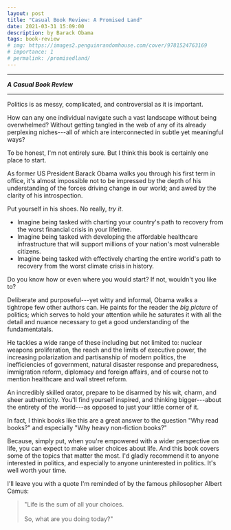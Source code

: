 ```yaml
---
layout: post
title: "Casual Book Review: A Promised Land"
date: 2021-03-31 15:09:00
description: by Barack Obama
tags: book-review
# img: https://images2.penguinrandomhouse.com/cover/9781524763169
# importance: 1
# permalink: /promisedland/
---
```


---

**_A Casual Book Review_**

---


Politics is as messy, complicated, and controversial as it is important. 

How can any one individual navigate such a vast landscape without being overwhelmed? Without getting tangled in the web of any of its already perplexing niches---all of which are interconnected in subtle yet meaningful ways?

To be honest, I'm not entirely sure. But I think this book is certainly one place to start.

As former US President Barack Obama walks you through his first term in office, it's almost impossible not to be impressed by the depth of his understanding of the forces driving change in our world; and awed by the clarity of his introspection.

Put yourself in his shoes. No really, _try it_.

- Imagine being tasked with charting your country's path to recovery from the worst financial crisis in your lifetime. 
- Imagine being tasked with developing the affordable healthcare infrastructure that will support millions of your nation's most vulnerable citizens.
- Imagine being tasked with effectively charting the entire world's path to recovery from the worst climate crisis in history.

Do you know how or even where you would start? If not, wouldn't you like to? 

Deliberate and purposeful---yet witty and informal, Obama walks a tightrope few other authors can. He paints for the reader the _big picture_ of politics; which serves to hold your attention while he saturates it with all the detail and nuance necessary to get a good understanding of the fundamentatals.

He tackles a wide range of these including but not limited to: nuclear weapons proliferation, the reach and the limits of executive power, the increasing polarization and partisanship of modern politics, the inefficiencies of government, natural disaster response and preparedness, immigration reform, diplomacy and foreign affairs, and of course not to mention healthcare and wall street reform. 

An incredibly skilled orator, prepare to be disarmed by his wit, charm, and sheer authenticity. You'll find yourself inspired, and thinking bigger---about the entirety of the world---as opposed to just your little corner of it.

In fact, I think books like this are a great answer to the question "Why read books?"  and especially "Why heavy non-fiction books?"

Because, simply put, when you're empowered with a wider perspective on life, you can expect to make wiser choices about life. And this book covers some of the topics that matter the most. I'd gladly recommend it to anyone interested in politics, and especially to anyone uninterested in politics. It's well worth your time.

I'll leave you with a quote I'm reminded of by the famous philosopher Albert Camus:

>   "Life is the sum of all your choices. <br /> <br />  So, what are you doing today?"



